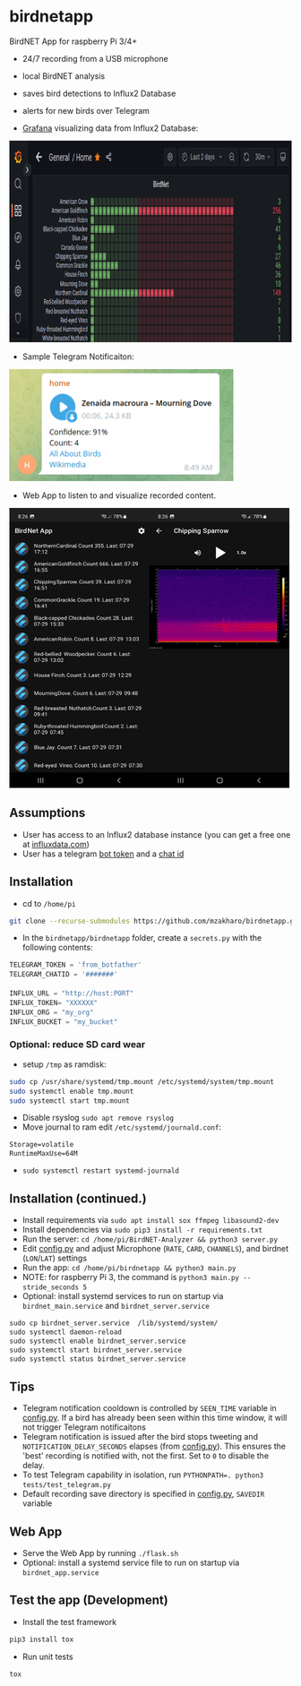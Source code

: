 # birdnetapp

BirdNET App for raspberry Pi 3/4+

 - 24/7 recording from a USB microphone
 - local BirdNET analysis
 - saves bird detections to Influx2 Database
 - alerts for new birds over Telegram

- [Grafana](https://grafana.com/get/) visualizing data from Influx2 Database:

<img src="https://github.com/mzakharo/birdnetapp/blob/main/assets/grafana.png" width="850" height="360">

- Sample Telegram Notificaiton:

<img src="https://github.com/mzakharo/birdnetapp/blob/main/assets/telegram.png" width="400" height="200">


- Web App to listen to and visualize recorded content.


<img src="https://github.com/mzakharo/birdnetapp/blob/main/assets/home.jpg" width="250" height="500"><img src="https://github.com/mzakharo/birdnetapp/blob/main/assets/details.jpg" width="250" height="500">


## Assumptions
 - User has access to an Influx2 database instance (you can get a free one at [influxdata.com](https://cloud2.influxdata.com/signup))
 - User has a telegram [bot token](https://www.thewindowsclub.com/how-to-create-a-simple-telegram-bot) and a [chat id](https://stackoverflow.com/questions/32423837/telegram-bot-how-to-get-a-group-chat-id)

## Installation
 - cd to `/home/pi`
 ```bash
 git clone --recurse-submodules https://github.com/mzakharo/birdnetapp.git
 ```
 - In  the `birdnetapp/birdnetapp` folder, create a `secrets.py` with the following contents: 
 ```python
TELEGRAM_TOKEN = 'from_botfather'
TELEGRAM_CHATID = '#######'

INFLUX_URL = "http://host:PORT"
INFLUX_TOKEN= "XXXXXX"
INFLUX_ORG = "my_org"
INFLUX_BUCKET = "my_bucket"
 ```
 
 ### Optional: reduce SD card wear
 - setup `/tmp` as ramdisk:
```bash
sudo cp /usr/share/systemd/tmp.mount /etc/systemd/system/tmp.mount
sudo systemctl enable tmp.mount
sudo systemctl start tmp.mount
```
 - Disable rsyslog  `sudo apt remove rsyslog`
 - Move journal to ram edit `/etc/systemd/journald.conf`:
 ```
 Storage=volatile
RuntimeMaxUse=64M
```
 - `sudo systemctl restart systemd-journald`

## Installation (continued.)

 - Install requirements via `sudo apt install sox ffmpeg libasound2-dev`
 - Install dependencies via `sudo pip3 install -r requirements.txt`
 - Run the server:  `cd /home/pi/BirdNET-Analyzer && python3 server.py`
 - Edit [config.py](https://github.com/mzakharo/birdnetapp/blob/main/birdnetapp/config.py) and adjust Microphone (`RATE`, `CARD`, `CHANNELS`), and birdnet (`LON`/`LAT`) settings
 - Run the app: `cd /home/pi/birdnetapp && python3 main.py`
 - NOTE: for raspberry Pi 3, the command is `python3 main.py --stride_seconds 5`
 - Optional: install systemd services to run on startup via `birdnet_main.service` and `birdnet_server.service`
  ```
sudo cp birdnet_server.service  /lib/systemd/system/
sudo systemctl daemon-reload
sudo systemctl enable birdnet_server.service 
sudo systemctl start birdnet_server.service 
sudo systemctl status birdnet_server.service 
  ```

## Tips
 - Telegram notification cooldown is controlled by `SEEN_TIME` variable in [config.py](https://github.com/mzakharo/birdnetapp/blob/main/birdnetapp/config.py). If a bird has already been seen within this time window, it will not trigger Telegram notificaitons
 - Telegram notification is issued after the bird stops tweeting and `NOTIFICATION_DELAY_SECONDS` elapses (from [config.py](https://github.com/mzakharo/birdnetapp/blob/main/birdnetapp/config.py)). This ensures the 'best' recording is notified with, not the first. Set to `0` to disable the delay. 
 - To test Telegram capability in isolation, run `PYTHONPATH=. python3 tests/test_telegram.py`
 - Default recording save directory is specified in [config.py](https://github.com/mzakharo/birdnetapp/blob/main/birdnetapp/config.py), `SAVEDIR` variable
 
 ## Web App 
  - Serve the Web App by running `./flask.sh` 
  - Optional: install a systemd service file to run on startup via `birdnet_app.service`
 
 ## Test the app (Development)
  - Install the test framework
  ```bash
  pip3 install tox
  ```
  - Run unit tests
   ```bash
   tox
   ```
